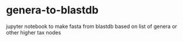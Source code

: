 # genera-to-blastdb
jupyter notebook to make fasta from blastdb based on list of genera or other higher tax nodes
